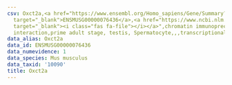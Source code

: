 ```yaml
---
csv: Oxct2a,<a href="https://www.ensembl.org/Homo_sapiens/Gene/Summary?db=core;g=ENSMUSG00000076436"
  target="_blank">ENSMUSG00000076436</a>,<a href="https://www.ncbi.nlm.nih.gov/pubmed/25450459"
  target="_blank"><i class="fas fa-file"></i></a>",chromatin immunoprecipitation assay,direct
  interaction,prime adult stage, testis, Spermatocyte,,,transcriptional regulation,
data_alias: Oxct2a
data_id: ENSMUSG00000076436
data_numevidence: 1
data_species: Mus musculus
data_taxid: '10090'
title: Oxct2a
---
```

